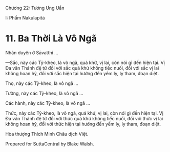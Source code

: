  

Chương 22: Tương Ưng Uẩn

I: Phẩm Nakulapitā

# 11\. Ba Thời Là Vô Ngã

Nhân duyên ở Sāvatthi …

—Sắc, này các Tỷ-kheo, là vô ngã, quá khứ, vị lai, còn nói gì đến hiện tại. Vị Ða văn Thánh đệ tử đối với sắc quá khứ không tiếc nuối, đối với sắc vị lai không hoan hỷ, đối với sắc hiện tại hướng đến yếm ly, ly tham, đoạn diệt.

Thọ, này các Tỷ-kheo, là vô ngã …

Tưởng, này các Tỷ-kheo, là vô ngã …

Các hành, này các Tỷ-kheo, là vô ngã …

Thức, này các Tỷ-kheo, là vô ngã, quá khứ, vị lai, còn nói gì đến hiện tại. Vị Ða văn Thánh đệ tử đối với thức quá khứ không tiếc nuối, đối với thức vị lai không hoan hỷ, đối với thức hiện tại hướng đến yếm ly, ly tham, đoạn diệt.

Hòa thượng Thích Minh Châu dịch Việt.

Prepared for SuttaCentral by Blake Walsh.
